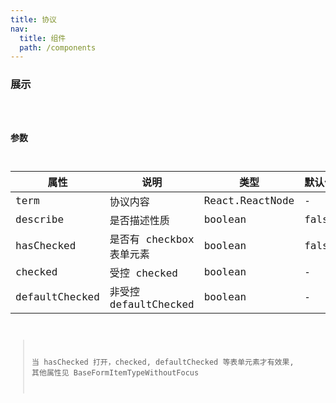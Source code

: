 ```yaml
---
title: 协议
nav:
  title: 组件
  path: /components
---
```


### 展示

<code src="./demo/basic.tsx" />


### 参数

| 属性 | 说明 | 类型 | 默认值 |
| --- | --- | --- | --- |
| term | 协议内容 | React.ReactNode | - |
| describe | 是否描述性质 | boolean | false |
| hasChecked | 是否有 checkbox 表单元素 | boolean | false |
| checked | 受控 checked | boolean | - |
| defaultChecked | 非受控 defaultChecked | boolean | - |

> 当 hasChecked 打开，checked, defaultChecked 等表单元素才有效果, 其他属性见 BaseFormItemTypeWithoutFocus
